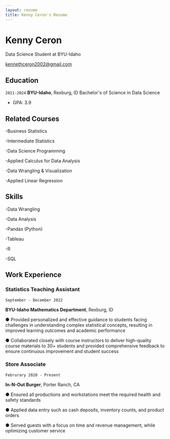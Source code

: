 ```yaml
---
layout: resume
title: Kenny Ceron's Resume
---
```

# Kenny Ceron
Data Science Student at BYU-Idaho

<div id="webaddress">
<a href="kennethceron2002@gmail.com">kennethceron2002@gmail.com</a>
</div>

<!-- https://www.monique.tech/the-art-of-markdown -->


## Education

`2021-2024`
__BYU-Idaho__, Rexburg, ID
Bachelor's of Science in Data Science
- GPA: 3.9

## Related Courses

-Business Statistics 

-Intermediate Statistics

-Data Science Programming 

-Applied Calculus for Data Analysis

-Data Wrangling & Visualization 

-Applied Linear Regression

## Skills

-Data Wrangling 

-Data Analysis 

-Pandas (Python)

-Tableau 

-R 

-SQL

## Work Experience

### Statistics Teaching Assistant

`September - December 2022`

__BYU-Idaho Mathematics Department__, Rexburg, ID

● Provided personalized and effective guidance to students facing challenges in
understanding complex statistical concepts, resulting in improved learning outcomes
and academic performance

● Collaborated closely with course instructors to deliver high-quality course materials to
30+ students and provided comprehensive feedback to ensure continuous
improvement and student success

### Store Associate

`Februrary 2020 - Present`

__In-N-Out Burger__, Porter Ranch, CA

● Ensured all productions and workstations meet the required health and safety
standards

● Applied data entry such as cash deposits, inventory counts, and product orders

● Served guests with a focus on time and revenue management, while optimizing
customer service


<!-- ### Footer

Last updated: May 2013 -->


